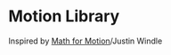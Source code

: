 # Motion Library

Inspired by [Math for Motion](https://soulwire.co.uk/math-for-motion/)/Justin Windle
